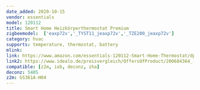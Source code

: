 ```yaml
---
date_added: 2020-10-15
vendor: essentials
model: 120112  
title: Smart Home Heizkörperthermostat Premium
zigbeemodel:  ['eaxp72v','_TYST11_jeaxp72v','_TZE200_jeaxp72v']
category: hvac
supports: temperature, thermostat, battery
mlink: 
link: https://www.amazon.com/essentials-120112-Smart-Home-Thermostat/dp/B0816X9ZDF
link2: https://www.idealo.de/preisvergleich/OffersOfProduct/200684364_-essentials-heizkoerperthermostat-zigbee-120144-wesmartify.html
compatible: [z2m, iob, deconz, zha]
deconz: 5405
z2m: GS361A-H04
---
```

